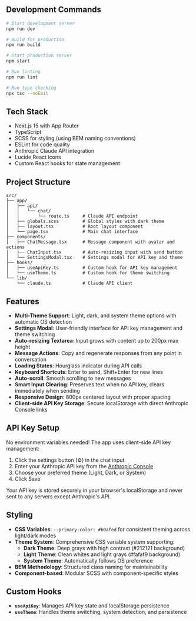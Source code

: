 ## Development Commands

```bash
# Start development server
npm run dev

# Build for production
npm run build

# Start production server
npm start

# Run linting
npm run lint

# Run type checking
npx tsc --noEmit
```

## Tech Stack

- Next.js 15 with App Router
- TypeScript
- SCSS for styling (using BEM naming conventions)
- ESLint for code quality
- Anthropic Claude API integration
- Lucide React icons
- Custom React hooks for state management

## Project Structure

```
src/
├── app/
│   ├── api/
│   │   └── chat/
│   │       └── route.ts     # Claude API endpoint
│   ├── globals.scss         # Global styles with dark theme
│   ├── layout.tsx           # Root layout component
│   └── page.tsx             # Main chat interface
├── components/
│   ├── ChatMessage.tsx      # Message component with avatar and actions
│   ├── ChatInput.tsx        # Auto-resizing input with send button
│   └── SettingsModal.tsx    # Settings modal for API key and theme
├── hooks/
│   ├── useApiKey.ts         # Custom hook for API key management
│   └── useTheme.ts          # Custom hook for theme switching
└── lib/
    └── claude.ts            # Claude API client
```

## Features

- **Multi-Theme Support**: Light, dark, and system theme options with automatic OS detection
- **Settings Modal**: User-friendly interface for API key management and theme switching
- **Auto-resizing Textarea**: Input grows with content up to 200px max height
- **Message Actions**: Copy and regenerate responses from any point in conversation
- **Loading States**: Hourglass indicator during API calls
- **Keyboard Shortcuts**: Enter to send, Shift+Enter for new lines
- **Auto-scroll**: Smooth scrolling to new messages
- **Smart Input Clearing**: Preserves text when no API key, clears immediately when sending
- **Responsive Design**: 800px centered layout with proper spacing
- **Client-side API Key Storage**: Secure localStorage with direct Anthropic Console links

## API Key Setup

No environment variables needed! The app uses client-side API key management:

1. Click the settings button (⚙️) in the chat input
2. Enter your Anthropic API key from the [Anthropic Console](https://console.anthropic.com/)
3. Choose your preferred theme (Light, Dark, or System)
4. Click Save

Your API key is stored securely in your browser's localStorage and never sent to any servers except Anthropic's API.

## Styling

- **CSS Variables**: `--primary-color: #b0afed` for consistent theming across light/dark modes
- **Theme System**: Comprehensive CSS variable system supporting:
  - **Dark Theme**: Deep grays with high contrast (#212121 background)
  - **Light Theme**: Clean whites and light grays (#fafaf9 background) 
  - **System Theme**: Automatically follows OS preference
- **BEM Methodology**: Structured class naming for maintainability
- **Component-based**: Modular SCSS with component-specific styles

## Custom Hooks

- **`useApiKey`**: Manages API key state and localStorage persistence
- **`useTheme`**: Handles theme switching, system detection, and persistence

